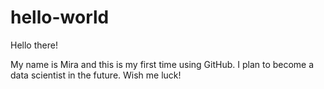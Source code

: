 # hello-world


Hello there!

My name is Mira and this is my first time using GitHub.
I plan to become a data scientist in the future.
Wish me luck!
